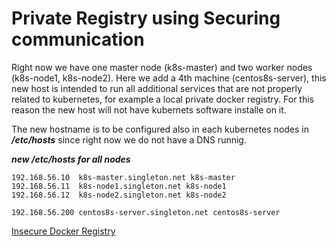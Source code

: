 # Private Registry using Securing communication

Right now we have one master node  (k8s-master) and two worker nodes (k8s-node1, k8s-node2).
Here we add a 4th machine (centos8s-server), this new host is intended to run all additional services that are
not properly related to kubernetes, for example a local private docker registry.
For this reason the new host will not have kubernets software installe on it.


The new hostname is to be configured also in each kubernetes nodes in ***/etc/hosts*** since right now
we do not have a DNS runnig.

***new /etc/hosts for all nodes***
```
192.168.56.10  k8s-master.singleton.net k8s-master
192.168.56.11  k8s-node1.singleton.net k8s-node1
192.168.56.12  k8s-node2.singleton.net k8s-node2

192.168.56.200 centos8s-server.singleton.net centos8s-server
```

[Insecure Docker Registry](InsecureDockerRegistry.md)
